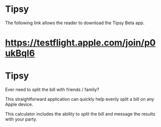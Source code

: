 # Tipsy


The following link allows the reader to download the Tipsy Beta app.

# https://testflight.apple.com/join/p0ukBqI6 #

# Tipsy

Ever need to split the bill with friends / family?

This straightforward application can quickly help evenly split a bill on any Apple device.

This calculator includes the ability to split the bill and message the results with your party.
